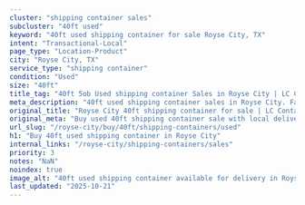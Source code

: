 ```yaml
---
cluster: "shipping container sales"
subcluster: "40ft used"
keyword: "40ft used shipping container for sale Royse City, TX"
intent: "Transactional-Local"
page_type: "Location-Product"
city: "Royse City, TX"
service_type: "shipping container"
condition: "Used"
size: "40ft"
title_tag: "40ft 5ob Used shipping container Sales in Royse City | LC Container"
meta_description: "40ft used shipping container sales in Royse City. Fast delivery, competitive pricing. Serving shipping containers area. Quote ID: ZCR. Call (214) 524-4168 for your free quote today."
original_title: "Royse City 40ft shipping container for sale | LC Container"
original_meta: "Buy used 40ft shipping container sale with local delivery in Royse City, TX. LC Container — local Since 2003. Request a fast quote today."
url_slug: "/royse-city/buy/40ft/shipping-containers/used"
h1: "Buy 40ft used shipping container in Royse City"
internal_links: "/royse-city/shipping-containers/sales"
priority: 3
notes: "NaN"
noindex: true
image_alt: "40ft used shipping container available for delivery in Royse City"
last_updated: "2025-10-21"
---
```


<!-- TODO: Add unique city/inventory copy, images, and internal links here. -->
